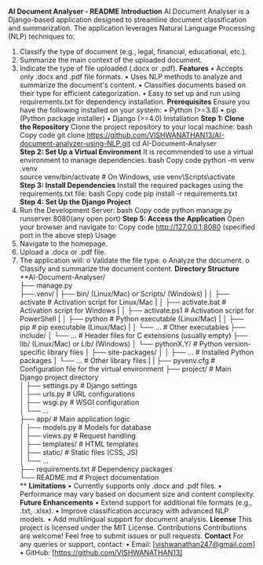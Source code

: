 **AI Document Analyser - README**
**Introduction**
AI Document Analyser is a Django-based application designed to streamline document classification and summarization. The application leverages Natural Language Processing (NLP) techniques to:
1.	Classify the type of document (e.g., legal, financial, educational, etc.).
2.	Summarize the main context of the uploaded document.
3.	Indicate the type of file uploaded (.docx or .pdf).
**Features**
•	Accepts only .docx and .pdf file formats.
•	Uses NLP methods to analyze and summarize the document's content.
•	Classifies documents based on their type for efficient categorization.
•	Easy to set up and run using requirements.txt for dependency installation.
**Prerequisites**
Ensure you have the following installed on your system:
•	Python (>=3.8)
•	pip (Python package installer)
•	Django (>=4.0)
Installation
**Step 1: Clone the Repository**
Clone the project repository to your local machine:
bash
Copy code
git clone https://github.com/VISHWANATHAN13/AI-document-analyzer-using-NLP.git
cd AI-Document-Analyser  
**Step 2: Set Up a Virtual Environment**
It is recommended to use a virtual environment to manage dependencies.
bash
Copy code
python -m venv .venv  
source venv/bin/activate   # On Windows, use venv\Scripts\activate  
**Step 3: Install Dependencies**
Install the required packages using the requirements.txt file:
bash
Copy code
pip install -r requirements.txt  
**Step 4: Set Up the Django Project**
1.	Run the Development Server:
bash
Copy code
python manage.py runserver  8080(any open port)
**Step 5: Access the Application**
Open your browser and navigate to:
Copy code
http://127.0.0.1:8080 (specified port in the above step) 
Usage
1.	Navigate to the homepage.
2.	Upload a .docx or .pdf file.
3.	The application will:
o	Validate the file type.
o	Analyze the document.
o	Classify and summarize the document content.
**Directory Structure**
**AI-Document-Analyser/  
├── manage.py  
├──.venv/
|    ├── bin/ (Linux/Mac) or Scripts/ (Windows)
|    │   ├── activate         # Activation script for Linux/Mac
|    │   ├── activate.bat     # Activation script for Windows
|    │   ├── activate.ps1     # Activation script for PowerShell
|    │   ├── python           # Python executable (Linux/Mac)
|    │   ├── pip              # pip executable (Linux/Mac)
|    │   └── ...              # Other executables
├── include/
│   └── ...              # Header files for C extensions (usually empty)
├── lib/ (Linux/Mac) or Lib/ (Windows)
│   └── pythonX.Y/       # Python version-specific library files
│       ├── site-packages/
│       │   ├── ...      # Installed Python packages
│       └── ...          # Other library files
|
|
├── pyvenv.cfg           # Configuration file for the virtual environment
├── project/                # Main Django project directory  
│   ├── settings.py         # Django settings  
│   ├── urls.py             # URL configurations  
│   ├── wsgi.py             # WSGI configuration  
│   └── ...  
├── app/                    # Main application logic  
│   ├── models.py           # Models for database  
│   ├── views.py            # Request handling  
│   ├── templates/          # HTML templates  
│   ├── static/             # Static files (CSS, JS)  
│   └── ...  
├── requirements.txt        # Dependency packages  
└── README.md               # Project documentation  
  **
**Limitations**
•	Currently supports only .docx and .pdf files.
•	Performance may vary based on document size and content complexity.
**Future Enhancements**
•	Extend support for additional file formats (e.g., .txt, .xlsx).
•	Improve classification accuracy with advanced NLP models.
•	Add multilingual support for document analysis.
**License**
This project is licensed under the MIT License.
Contributions
Contributions are welcome! Feel free to submit issues or pull requests.
**Contact**
For any queries or support, contact:
•	Email: [vishwanathan247@gmail.com]
•	GitHub: [https://github.com/VISHWANATHAN13]

